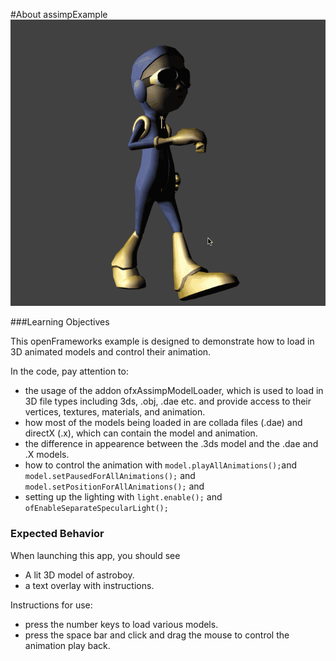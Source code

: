 #About assimpExample
![Screenshot of Example](assimpExample.gif)

###Learning Objectives

This openFrameworks example is designed to demonstrate how to load in 3D animated models and control their animation. 


In the code, pay attention to:

* the usage of the addon ofxAssimpModelLoader, which is used to load in 3D file types including 3ds, .obj, .dae etc. and provide access to their vertices, textures, materials, and animation. 
* how most of the models being loaded in are collada files (.dae) and directX (.x), which can contain the model and animation. 
* the difference in appearence between the .3ds model and the .dae and .X models. 
* how to control the animation with ```model.playAllAnimations();```and ```model.setPausedForAllAnimations();``` and ```model.setPositionForAllAnimations();``` and 
* setting up the lighting with ```light.enable();``` and ```ofEnableSeparateSpecularLight();```

### Expected Behavior

When launching this app, you should see 

* A lit 3D model of astroboy. 
* a text overlay with instructions. 

Instructions for use:

* press the number keys to load various models.
* press the space bar and click and drag the mouse to control the animation play back.  




